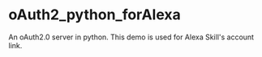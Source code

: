 # oAuth2_python_forAlexa
An oAuth2.0 server in python. This demo is used for Alexa Skill's account link.
